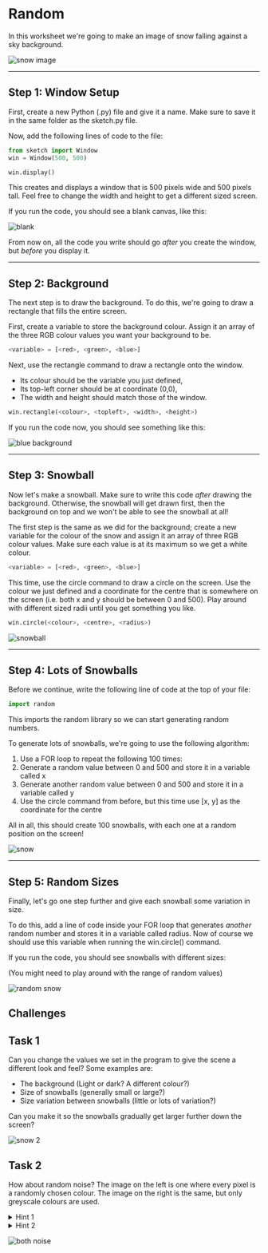 # Random

In this worksheet we're going to make an image of snow falling against a sky background.

![snow image](../../.data/snow.JPEG)


---

## Step 1: Window Setup

First, create a new Python (.py) file and give it a name.
Make sure to save it in the same folder as the sketch.py file.

Now, add the following lines of code to the file:

```python
from sketch import Window
win = Window(500, 500)

win.display()
```

This creates and displays a window that is 500 pixels wide and 500 pixels tall.
Feel free to change the width and height to get a different sized screen.

If you run the code, you should see a blank canvas, like this:

![blank](../../.data/blank_window.png)

From now on, all the code you write should go _after_ you create the window, but _before_ you display it.


---

## Step 2: Background

The next step is to draw the background. To do this, we're going to draw a rectangle that fills the entire screen.

First, create a variable to store the background colour.
Assign it an array of the three RGB colour values you want your background to be.

```python
<variable> = [<red>, <green>, <blue>]
```

Next, use the rectangle command to draw a rectangle onto the window.
* Its colour should be the variable you just defined,
* Its top-left corner should be at coordinate (0,0),
* The width and height should match those of the window.

```python
win.rectangle(<colour>, <topleft>, <width>, <height>)
```

If you run the code now, you should see something like this:

![blue background](../../.data/blue_window.png)


---

## Step 3: Snowball

Now let's make a snowball.
Make sure to write this code _after_ drawing the background.
Otherwise, the snowball will get drawn first, then the background on top and we won't be able to see the snowball at all!

The first step is the same as we did for the background; create a new variable for the colour of the snow and assign it an array of three RGB colour values.
Make sure each value is at its maximum so we get a white colour.

```python
<variable> = [<red>, <green>, <blue>]
```

This time, use the circle command to draw a circle on the screen.
Use the colour we just defined and a coordinate for the centre that is somewhere on the screen (i.e. both x and y should be between 0 and 500).
Play around with different sized radii until you get something you like.

```python
win.circle(<colour>, <centre>, <radius>)
```

![snowball](../../.data/snowball.png)


---

## Step 4: Lots of Snowballs

Before we continue, write the following line of code at the top of your file:

```python
import random
```

This imports the random library so we can start generating random numbers.

To generate lots of snowballs, we're going to use the following algorithm:

1. Use a FOR loop to repeat the following 100 times:
2. Generate a random value between 0 and 500 and store it in a variable called x 
3. Generate another random value between 0 and 500 and store it in a variable called y
4. Use the circle command from before, but this time use [x, y] as the coordinate for the centre

All in all, this should create 100 snowballs, with each one at a random position on the screen!

![snow](../../.data/snow.png)

---

## Step 5: Random Sizes

Finally, let's go one step further and give each snowball some variation in size.

To do this, add a line of code inside your FOR loop that generates _another_ random number and stores it in a variable called radius.
Now of course we should use this variable when running the win.circle() command.

If you run the code, you should see snowballs with different sizes:

(You might need to play around with the range of random values)

![random snow](../../.data/random_snow.png)


## Challenges

## Task 1

Can you change the values we set in the program to give the scene a different look and feel?
Some examples are:

* The background (Light or dark? A different colour?)
* Size of snowballs (generally small or large?)
* Size variation between snowballs (little or lots of variation?)

Can you make it so the snowballs gradually get larger further down the screen?

![snow 2](../../.data/snow2.JPEG)

## Task 2

How about random noise?
The image on the left is one where every pixel is a randomly chosen colour.
The image on the right is the same, but only greyscale colours are used.

<details>
    <summary>Hint 1</summary>

Use a rectangle with width and height of 1 to set an individual pixel.
</details>

<details>
    <summary>Hint 2</summary>

Use a nested FOR loop to iterate over each pixel.
In other words, an outer FOR loop to iterate over each row `x` from 0 to the height of the screen;
and an inner FOR loop to iterate over each column `y` from 0 to the width of the screen.
</details>

![both noise](../../.data/both_noise.jpg)
